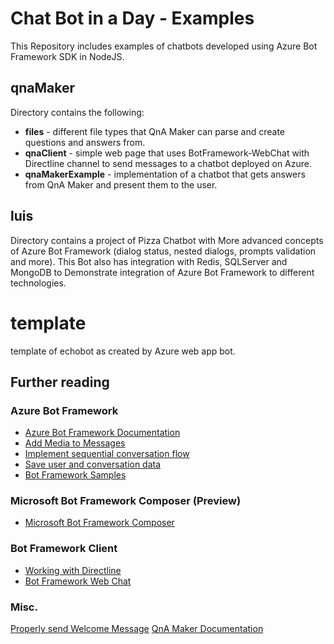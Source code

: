 # Chat Bot in a Day - Examples
This Repository includes examples of chatbots developed using Azure Bot Framework SDK in NodeJS.

## qnaMaker
Directory contains the following:
- **files** - different file types that QnA Maker can parse and create questions and answers from.
- **qnaClient** - simple web page that uses BotFramework-WebChat with Directline channel to send messages to a chatbot deployed on Azure.
- **qnaMakerExample** - implementation of a chatbot that gets answers from QnA Maker and present them to the user.

## luis
Directory contains a project of Pizza Chatbot with More advanced concepts of Azure Bot Framework (dialog status, nested dialogs, prompts validation and more). This Bot also has integration with Redis, SQLServer and MongoDB to Demonstrate integration of Azure Bot Framework to different technologies.

# template
template of echobot as created by Azure web app bot.

## Further reading

### Azure Bot Framework
- [Azure Bot Framework Documentation](https://docs.microsoft.com/he-il/azure/bot-service/?view=azure-bot-service-4.0)
- [Add Media to Messages](https://docs.microsoft.com/he-il/azure/bot-service/bot-builder-howto-add-media-attachments?view=azure-bot-service-4.0&tabs=javascript)
- [Implement sequential conversation flow](https://docs.microsoft.com/he-il/azure/bot-service/bot-builder-dialog-manage-conversation-flow?view=azure-bot-service-4.0&tabs=javascript)
- [Save user and conversation data](https://docs.microsoft.com/en-us/azure/bot-service/bot-builder-howto-v4-state?view=azure-bot-service-4.0&tabs=javascript)
- [Bot Framework Samples](https://github.com/microsoft/BotBuilder-Samples)

### Microsoft Bot Framework Composer (Preview)
- [Microsoft Bot Framework Composer](https://github.com/microsoft/BotFramework-Composer)

### Bot Framework Client
- [Working with Directline](https://docs.microsoft.com/en-us/azure/bot-service/rest-api/bot-framework-rest-direct-line-3-0-concepts?view=azure-bot-service-4.0)
- [Bot Framework Web Chat](https://github.com/microsoft/BotFramework-WebChat)

### Misc.
[Properly send Welcome Message](https://blog.botframework.com/2018/07/12/how-to-properly-send-a-greeting-message-and-common-issues-from-customers/)
[QnA Maker Documentation](https://docs.microsoft.com/en-us/azure/cognitive-services/qnamaker/overview/overview)